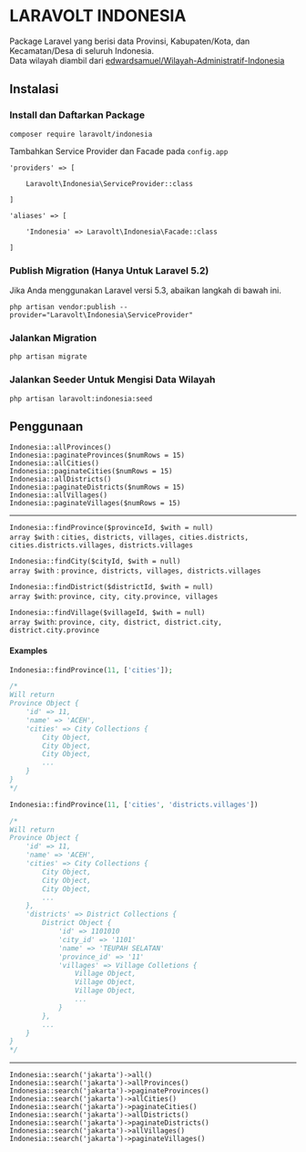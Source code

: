 # LARAVOLT INDONESIA

Package Laravel yang berisi data Provinsi, Kabupaten/Kota, dan Kecamatan/Desa di seluruh Indonesia.  
Data wilayah diambil dari [edwardsamuel/Wilayah-Administratif-Indonesia](https://github.com/edwardsamuel/Wilayah-Administratif-Indonesia)

## Instalasi

### Install dan Daftarkan Package
`composer require laravolt/indonesia`

Tambahkan Service Provider dan Facade pada `config.app`

```
'providers' => [

    Laravolt\Indonesia\ServiceProvider::class

]
```

```
'aliases' => [

    'Indonesia' => Laravolt\Indonesia\Facade::class

]
```

### Publish Migration (Hanya Untuk Laravel 5.2)
Jika Anda menggunakan Laravel versi 5.3, abaikan langkah di bawah ini.
```
php artisan vendor:publish --provider="Laravolt\Indonesia\ServiceProvider"
```

### Jalankan Migration
```
php artisan migrate
```

### Jalankan Seeder Untuk Mengisi Data Wilayah
```
php artisan laravolt:indonesia:seed
```

## Penggunaan

`Indonesia::allProvinces()`  
`Indonesia::paginateProvinces($numRows = 15)`  
`Indonesia::allCities()`  
`Indonesia::paginateCities($numRows = 15)`  
`Indonesia::allDistricts()`  
`Indonesia::paginateDistricts($numRows = 15)`  
`Indonesia::allVillages()`  
`Indonesia::paginateVillages($numRows = 15)`  

---

`Indonesia::findProvince($provinceId, $with = null)`  
`array $with` : `cities, districts, villages, cities.districts, cities.districts.villages, districts.villages`

`Indonesia::findCity($cityId, $with = null)`  
`array $with` : `province, districts, villages, districts.villages`

`Indonesia::findDistrict($districtId, $with = null)`  
`array $with`: `province, city, city.province, villages`

`Indonesia::findVillage($villageId, $with = null)`  
`array $with`: `province, city, district, district.city, district.city.province`

#### Examples

```php
Indonesia::findProvince(11, ['cities']);

/*
Will return
Province Object {
    'id' => 11,
    'name' => 'ACEH',
    'cities' => City Collections {
        City Object,
        City Object,
        City Object,
        ...
    }
}
*/

Indonesia::findProvince(11, ['cities', 'districts.villages'])

/*
Will return
Province Object {
    'id' => 11,
    'name' => 'ACEH',
    'cities' => City Collections {
        City Object,
        City Object,
        City Object,
        ...
    },
    'districts' => District Collections {
        District Object {
            'id' => 1101010
            'city_id' => '1101'
            'name' => 'TEUPAH SELATAN'
            'province_id' => '11'
            'villages' => Village Colletions {
                Village Object,
                Village Object,
                Village Object,
                ...
            }
        },
        ...
    }
}
*/
```

---

`Indonesia::search('jakarta')->all()`  
`Indonesia::search('jakarta')->allProvinces()`  
`Indonesia::search('jakarta')->paginateProvinces()`  
`Indonesia::search('jakarta')->allCities()`  
`Indonesia::search('jakarta')->paginateCities()`  
`Indonesia::search('jakarta')->allDistricts()`  
`Indonesia::search('jakarta')->paginateDistricts()`  
`Indonesia::search('jakarta')->allVillages()`  
`Indonesia::search('jakarta')->paginateVillages()`  
